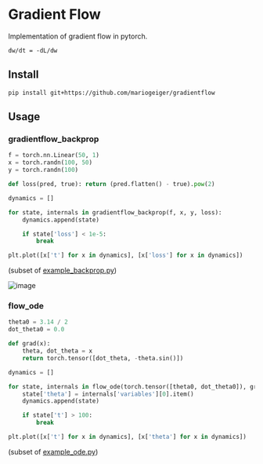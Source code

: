 # Gradient Flow

Implementation of gradient flow in pytorch.
```
dw/dt = -dL/dw
```

## Install
```
pip install git+https://github.com/mariogeiger/gradientflow
```

## Usage
### gradientflow_backprop
```python
f = torch.nn.Linear(50, 1)
x = torch.randn(100, 50)
y = torch.randn(100)

def loss(pred, true): return (pred.flatten() - true).pow(2)

dynamics = []

for state, internals in gradientflow_backprop(f, x, y, loss):
    dynamics.append(state)

    if state['loss'] < 1e-5:
        break

plt.plot([x['t'] for x in dynamics], [x['loss'] for x in dynamics])
```
(subset of [example_backprop.py](example_backprop.py))

![image](https://user-images.githubusercontent.com/333780/91983505-141cd800-ed2c-11ea-8a3c-80f436ffada3.png)

### flow_ode
```python
theta0 = 3.14 / 2
dot_theta0 = 0.0

def grad(x):
    theta, dot_theta = x
    return torch.tensor([dot_theta, -theta.sin()])

dynamics = []

for state, internals in flow_ode(torch.tensor([theta0, dot_theta0]), grad):
    state['theta'] = internals['variables'][0].item()
    dynamics.append(state)

    if state['t'] > 100:
        break

plt.plot([x['t'] for x in dynamics], [x['theta'] for x in dynamics])
```
(subset of [example_ode.py](example_ode.py))
